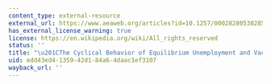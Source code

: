 ```yaml
---
content_type: external-resource
external_url: https://www.aeaweb.org/articles?id=10.1257/0002828053828572
has_external_license_warning: true
license: https://en.wikipedia.org/wiki/All_rights_reserved
status: ''
title: "\u201CThe Cyclical Behavior of Equilibrium Unemployment and Vacancies.\u201D"
uid: edd43ed4-1359-42d1-84a6-4daac1ef3107
wayback_url: ''
---
```


